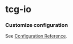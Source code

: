 # tcg-io

### Customize configuration
See [Configuration Reference](https://cli.vuejs.org/config/).
